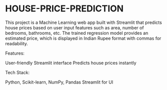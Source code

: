 # HOUSE-PRICE-PREDICTION

This project is a Machine Learning web app built with Streamlit that
predicts house prices based on user input features such as area, number of
bedrooms, bathrooms, etc. The trained regression model provides an estimated price,
which is displayed in Indian Rupee format with commas for readability.

Features:

  User-friendly Streamlit interface
  Predicts house prices instantly

Tech Stack:

  Python, Scikit-learn, NumPy, Pandas
  Streamlit for UI
